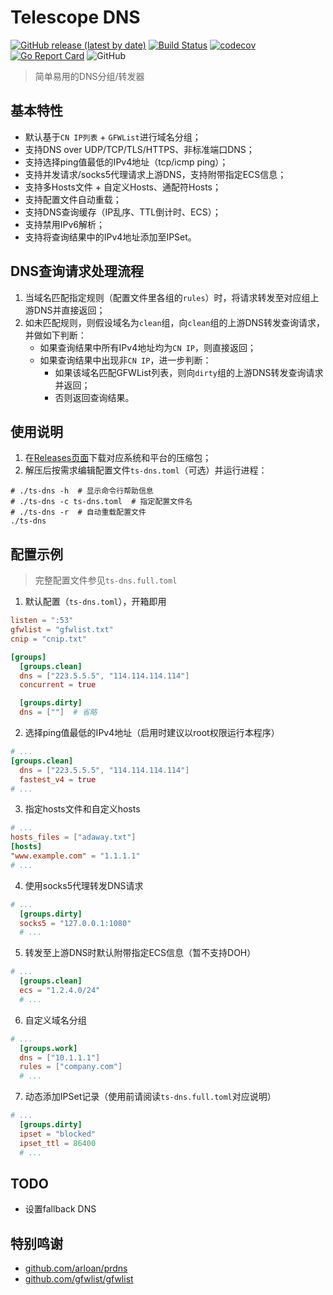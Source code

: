 # Telescope DNS

[![GitHub release (latest by date)](https://img.shields.io/github/v/release/wolf-joe/ts-dns)](https://github.com/wolf-joe/ts-dns/releases)
[![Build Status](https://travis-ci.org/wolf-joe/ts-dns.svg?branch=master)](https://travis-ci.org/wolf-joe/ts-dns)
[![codecov](https://codecov.io/gh/wolf-joe/ts-dns/branch/master/graph/badge.svg)](https://codecov.io/gh/wolf-joe/ts-dns)
[![Go Report Card](https://goreportcard.com/badge/github.com/wolf-joe/ts-dns)](https://goreportcard.com/report/github.com/wolf-joe/ts-dns)
![GitHub](https://img.shields.io/github/license/wolf-joe/ts-dns)

> 简单易用的DNS分组/转发器

## 基本特性

* 默认基于`CN IP列表` + `GFWList`进行域名分组；
* 支持DNS over UDP/TCP/TLS/HTTPS、非标准端口DNS；
* 支持选择ping值最低的IPv4地址（tcp/icmp ping）；
* 支持并发请求/socks5代理请求上游DNS，支持附带指定ECS信息；
* 支持多Hosts文件 + 自定义Hosts、通配符Hosts；
* 支持配置文件自动重载；
* 支持DNS查询缓存（IP乱序、TTL倒计时、ECS）；
* 支持禁用IPv6解析；
* 支持将查询结果中的IPv4地址添加至IPSet。

## DNS查询请求处理流程

1. 当域名匹配指定规则（配置文件里各组的`rules`）时，将请求转发至对应组上游DNS并直接返回；
2. 如未匹配规则，则假设域名为`clean`组，向`clean`组的上游DNS转发查询请求，并做如下判断：
   * 如果查询结果中所有IPv4地址均为`CN IP`，则直接返回；
   * 如果查询结果中出现非`CN IP`，进一步判断：
      * 如果该域名匹配GFWList列表，则向`dirty`组的上游DNS转发查询请求并返回；
      * 否则返回查询结果。

## 使用说明

1. 在[Releases页面](https://github.com/wolf-joe/ts-dns/releases)下载对应系统和平台的压缩包；
2. 解压后按需求编辑配置文件`ts-dns.toml`（可选）并运行进程：
  ```shell
  # ./ts-dns -h  # 显示命令行帮助信息
  # ./ts-dns -c ts-dns.toml  # 指定配置文件名
  # ./ts-dns -r  # 自动重载配置文件
  ./ts-dns
  ```

## 配置示例

> 完整配置文件参见`ts-dns.full.toml`

1. 默认配置（`ts-dns.toml`），开箱即用
  ```toml
  listen = ":53"
  gfwlist = "gfwlist.txt"
  cnip = "cnip.txt"

  [groups]
    [groups.clean]
    dns = ["223.5.5.5", "114.114.114.114"]
    concurrent = true

    [groups.dirty]
    dns = [""]  # 省略
  ```

2. 选择ping值最低的IPv4地址（启用时建议以root权限运行本程序）
  ```toml
  # ...
  [groups.clean]
    dns = ["223.5.5.5", "114.114.114.114"]
    fastest_v4 = true
  # ...
  ```

3. 指定hosts文件和自定义hosts
  ```toml
  # ...
  hosts_files = ["adaway.txt"]
  [hosts]
  "www.example.com" = "1.1.1.1"
  # ...
  ```

4. 使用socks5代理转发DNS请求
  ```toml
  # ...
    [groups.dirty]
    socks5 = "127.0.0.1:1080"
    # ...
  ```

5. 转发至上游DNS时默认附带指定ECS信息（暂不支持DOH）
  ```toml
  # ...
    [groups.clean]
    ecs = "1.2.4.0/24"
    # ...
  ```

6. 自定义域名分组
  ```toml
  # ...
    [groups.work]
    dns = ["10.1.1.1"]
    rules = ["company.com"]
    # ...
  ```

7. 动态添加IPSet记录（使用前请阅读`ts-dns.full.toml`对应说明）
  ```toml
  # ...
    [groups.dirty]
    ipset = "blocked"
    ipset_ttl = 86400
    # ...
  ```


## TODO

* 设置fallback DNS

## 特别鸣谢
* [github.com/arloan/prdns](https://github.com/arloan/prdns)
* [github.com/gfwlist/gfwlist](https://github.com/gfwlist/gfwlist)
